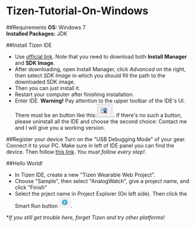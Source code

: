 # Tizen-Tutorial-On-Windows

##Requirements
**OS:** Windows 7  
**Installed Packages:** JDK

##Install Tizen IDE
- Use [official link](https://developer.tizen.org/downloads/tizen-sdk). Note that you need to download both **Install Manager** and **SDK Image**.   
- After downloading, open Install Manager, click *Advanced* on the right, then select *SDK Image* in which you should fill the path to the downloaded SDK image.
- Then you can just install it. 
- Restart your computer after finishing installation.
- Enter IDE. **Warning!** Pay attention to the upper toolbar of the IDE's UI. There must be an button like this:![alt tag](https://raw.githubusercontent.com/hyperchris/Tizen-Tutorial-On-Windows/master/img/button.png). If there's no such a button, please uninstall all the IDE and choose the second choice: Contact me and I will give you a working version. 

##Register your device
Turn on the "USB Debugging Mode" of your gear. Connect it to your PC. Make sure in left of IDE panel you can find the device. Then follow [this link](http://youtu.be/Xy2B-nlnprg). *You must follow every step!*.

##Hello World!
- In Tizen IDE, create a new "Tizen Wearable Web Project".
- Choose "Sample", then select "AnalogWatch", give a project name, and click "Finish"
- Select the prject name in Project Explorer (On left side). Then click the Smart Run button ![alt tag](https://raw.githubusercontent.com/hyperchris/Tizen-Tutorial-On-Windows/master/img/run.png).   

**If you still get trouble here, forget Tizen and try other platforms!*
